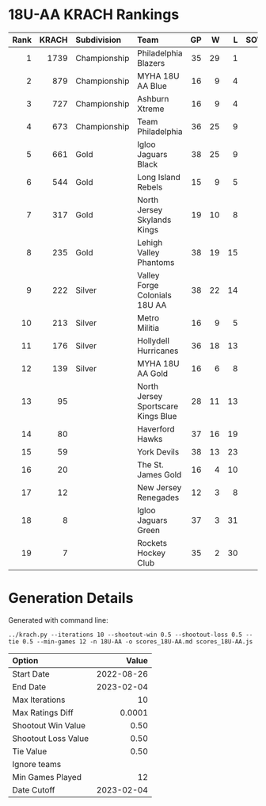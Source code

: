 # 18U-AA KRACH Rankings
Rank|KRACH|Subdivision|Team|GP|W|L|SOW|SOL|T|SoS
---:|---:|:---|:---|---:|---:|---:|---:|---:|---:|---:
1|1739|Championship|Philadelphia Blazers|35|29|1|3|2|0|388
2|879|Championship|MYHA 18U AA Blue|16|9|4|3|0|0|711
3|727|Championship|Ashburn Xtreme|16|9|4|3|0|0|589
4|673|Championship|Team Philadelphia|36|25|9|2|0|0|430
5|661|Gold|Igloo Jaguars Black|38|25|9|0|4|0|427
6|544|Gold|Long Island Rebels|15|9|5|1|0|0|463
7|317|Gold|North Jersey Skylands Kings|19|10|8|0|1|0|485
8|235|Gold|Lehigh Valley Phantoms|38|19|15|1|3|0|356
9|222|Silver|Valley Forge Colonials 18U AA|38|22|14|1|1|0|258
10|213|Silver|Metro Militia|16|9|5|2|0|0|213
11|176|Silver|Hollydell Hurricanes|36|18|13|2|3|0|235
12|139|Silver|MYHA 18U AA Gold|16|6|8|1|1|0|430
13|95||North Jersey Sportscare Kings Blue|28|11|13|2|2|0|226
14|80||Haverford Hawks|37|16|19|1|1|0|262
15|59||York Devils|38|13|23|1|1|0|326
16|20||The St. James Gold|16|4|10|0|2|0|98
17|12||New Jersey Renegades|12|3|8|1|0|0|120
18|8||Igloo Jaguars Green|37|3|31|1|2|0|221
19|7||Rockets Hockey Club|35|2|30|1|2|0|300
# Generation Details

Generated with command line:
```
../krach.py --iterations 10 --shootout-win 0.5 --shootout-loss 0.5 --tie 0.5 --min-games 12 -n 18U-AA -o scores_18U-AA.md scores_18U-AA.js
```

| Option | Value |
| :----- | ----: |
| Start Date | 2022-08-26 |
| End Date | 2023-02-04 |
| Max Iterations | 10 |
| Max Ratings Diff | 0.0001 |
| Shootout Win Value | 0.50 |
| Shootout Loss Value | 0.50 |
| Tie Value | 0.50 |
| Ignore teams |  |
| Min Games Played | 12 |
| Date Cutoff | 2023-02-04 |

